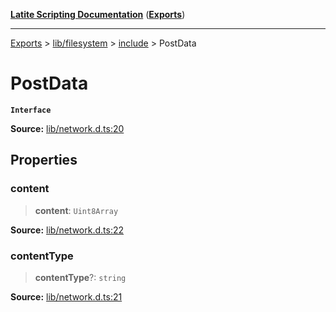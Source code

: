 [**Latite Scripting Documentation**](../../../../README.md) ([**Exports**](../../../../exports.md))

---

[Exports](../../../../exports.md) > [lib/filesystem](../../../index.md) > [include](../index.md) > PostData

# PostData

**`Interface`**

**Source:** [lib/network.d.ts:20](https://github.com/LatiteScripting/latitescripting.github.io/blob/be6d927/definitions/lib/network.d.ts#L20)

## Properties

### content

> **content**: `Uint8Array`

**Source:** [lib/network.d.ts:22](https://github.com/LatiteScripting/latitescripting.github.io/blob/be6d927/definitions/lib/network.d.ts#L22)

### contentType

> **contentType**?: `string`

**Source:** [lib/network.d.ts:21](https://github.com/LatiteScripting/latitescripting.github.io/blob/be6d927/definitions/lib/network.d.ts#L21)
